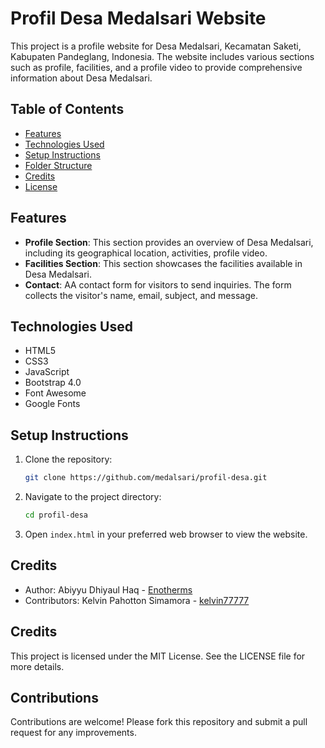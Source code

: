 # Profil Desa Medalsari Website

This project is a profile website for Desa Medalsari, Kecamatan Saketi, Kabupaten Pandeglang, Indonesia. The website includes various sections such as profile, facilities, and a profile video to provide comprehensive information about Desa Medalsari.

## Table of Contents

- [Features](#features)
- [Technologies Used](#technologies-used)
- [Setup Instructions](#setup-instructions)
- [Folder Structure](#folder-structure)
- [Credits](#credits)
- [License](#license)

## Features

- **Profile Section**: This section provides an overview of Desa Medalsari, including its geographical location, activities, profile video.
- **Facilities Section**: This section showcases the facilities available in Desa Medalsari.
- **Contact**: AA contact form for visitors to send inquiries. The form collects the visitor's name, email, subject, and message.

## Technologies Used

- HTML5
- CSS3
- JavaScript
- Bootstrap 4.0
- Font Awesome
- Google Fonts

## Setup Instructions

1. Clone the repository:
    ```sh
    git clone https://github.com/medalsari/profil-desa.git
    ```
2. Navigate to the project directory:
    ```sh
    cd profil-desa
    ```
3. Open `index.html` in your preferred web browser to view the website.

## Credits

- Author: Abiyyu Dhiyaul Haq - [Enotherms](https://github.com/Enotherms)
- Contributors: Kelvin Pahotton Simamora - [kelvin77777](https://github.com/kelvin77777)

## Credits

This project is licensed under the MIT License. See the LICENSE file for more details.


## Contributions

Contributions are welcome! Please fork this repository and submit a pull request for any improvements.

